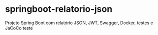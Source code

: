 # springboot-relatorio-json
Projeto Spring Boot com relatório JSON, JWT, Swagger, Docker, testes e JaCoCo
teste
